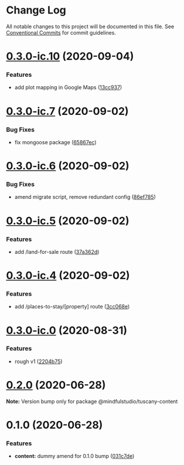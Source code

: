 # Change Log

All notable changes to this project will be documented in this file.
See [Conventional Commits](https://conventionalcommits.org) for commit guidelines.

# [0.3.0-ic.10](https://github.com/JakeElder/tuscany/compare/v0.3.0-ic.9...v0.3.0-ic.10) (2020-09-04)


### Features

* add plot mapping in Google Maps ([13cc937](https://github.com/JakeElder/tuscany/commit/13cc937007f17d9d0fdd3b53362b9a95170cdc47))





# [0.3.0-ic.7](https://github.com/JakeElder/tuscany/compare/v0.3.0-ic.6...v0.3.0-ic.7) (2020-09-02)


### Bug Fixes

* fix mongoose package ([65867ec](https://github.com/JakeElder/tuscany/commit/65867ec0c92c070894fa71cfa1eda4905cce2488))





# [0.3.0-ic.6](https://github.com/JakeElder/tuscany/compare/v0.3.0-ic.5...v0.3.0-ic.6) (2020-09-02)


### Bug Fixes

* amend migrate script, remove redundant config ([86ef785](https://github.com/JakeElder/tuscany/commit/86ef7850d9e30b9e44fe13f5c8c72494d690752f))





# [0.3.0-ic.5](https://github.com/JakeElder/tuscany/compare/v0.3.0-ic.4...v0.3.0-ic.5) (2020-09-02)


### Features

* add /land-for-sale route ([37a362d](https://github.com/JakeElder/tuscany/commit/37a362df38b3da8a2298057e607f82e00dac1e82))





# [0.3.0-ic.4](https://github.com/JakeElder/tuscany/compare/v0.3.0-ic.3...v0.3.0-ic.4) (2020-09-02)


### Features

* add /places-to-stay/[property] route ([3cc068e](https://github.com/JakeElder/tuscany/commit/3cc068e69fd5a4518093836f868ae1582d41bdab))





# [0.3.0-ic.0](https://github.com/JakeElder/tuscany/compare/v0.2.1...v0.3.0-ic.0) (2020-08-31)


### Features

* rough v1 ([2204b75](https://github.com/JakeElder/tuscany/commit/2204b75a255e54e28ac8ee4f69d85ff6e0a7bd40))





# [0.2.0](https://github.com/JakeElder/tuscany/compare/v0.1.0...v0.2.0) (2020-06-28)

**Note:** Version bump only for package @mindfulstudio/tuscany-content





# 0.1.0 (2020-06-28)


### Features

* **content:** dummy amend for 0.1.0 bump ([031c7de](https://github.com/JakeElder/tuscany/commit/031c7de2625a87c8eea5b99fbb8711f3a86a74b5))
